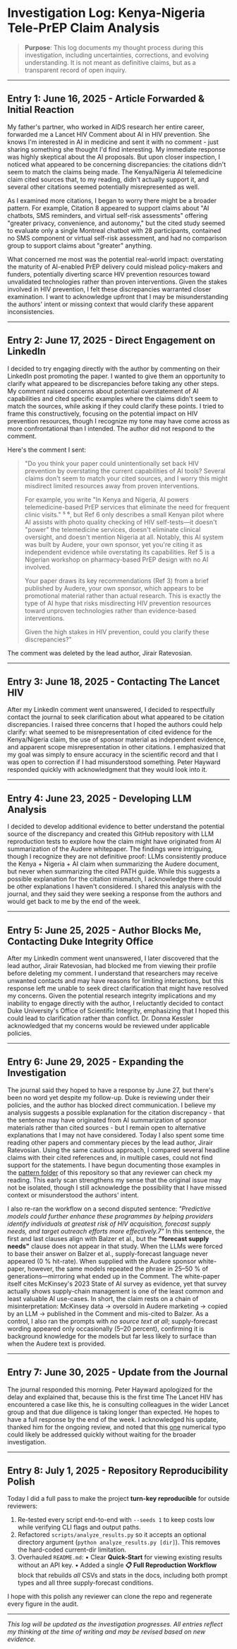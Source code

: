 # Investigation Log: Kenya-Nigeria Tele-PrEP Claim Analysis

> **Purpose**: This log documents my thought process during this investigation, including uncertainties, corrections, and evolving understanding. It is not meant as definitive claims, but as a transparent record of open inquiry.

---

## Entry 1: June 16, 2025 - Article Forwarded & Initial Reaction

My father's partner, who worked in AIDS research her entire career, forwarded me a Lancet HIV Comment about AI in HIV prevention. She knows I'm interested in AI in medicine and sent it with no comment - just sharing something she thought I'd find interesting. My immediate response was highly skeptical about the AI proposals. But upon closer inspection, I noticed what appeared to be concerning discrepancies: the citations didn't seem to match the claims being made. The Kenya/Nigeria AI telemedicine claim cited sources that, to my reading, didn't actually support it, and several other citations seemed potentially misrepresented as well. 

As I examined more citations, I began to worry there might be a broader pattern. For example, Citation 8 appeared to support claims about "AI chatbots, SMS reminders, and virtual self-risk assessments" offering "greater privacy, convenience, and autonomy," but the cited study seemed to evaluate only a single Montreal chatbot with 28 participants, contained no SMS component or virtual self-risk assessment, and had no comparison group to support claims about "greater" anything. 

What concerned me most was the potential real-world impact: overstating the maturity of AI-enabled PrEP delivery could mislead policy-makers and funders, potentially diverting scarce HIV prevention resources toward unvalidated technologies rather than proven interventions. Given the stakes involved in HIV prevention, I felt these discrepancies warranted closer examination. I want to acknowledge upfront that I may be misunderstanding the authors' intent or missing context that would clarify these apparent inconsistencies.

---

## Entry 2: June 17, 2025 - Direct Engagement on LinkedIn

I decided to try engaging directly with the author by commenting on their LinkedIn post promoting the paper. I wanted to give them an opportunity to clarify what appeared to be discrepancies before taking any other steps. My comment raised concerns about potential overstatement of AI capabilities and cited specific examples where the claims didn't seem to match the sources, while asking if they could clarify these points. I tried to frame this constructively, focusing on the potential impact on HIV prevention resources, though I recognize my tone may have come across as more confrontational than I intended. The author did not respond to the comment.

Here's the comment I sent:
> "Do you think your paper could unintentionally set back HIV prevention by overstating the current capabilities of AI tools? Several claims don't seem to match your cited sources, and I worry this might misdirect limited resources away from proven interventions.
> 
> For example, you write "In Kenya and Nigeria, AI powers telemedicine-based PrEP services that eliminate the need for frequent clinic visits." ⁵ ⁶, but Ref 6 only describes a small Kenyan pilot where AI assists with photo quality checking of HIV self-tests—it doesn't "power" the telemedicine services, doesn't eliminate clinical oversight, and doesn't mention Nigeria at all. Notably, this AI system was built by Audere, your own sponsor, yet you're citing it as independent evidence while overstating its capabilities. Ref 5 is a Nigerian workshop on pharmacy-based PrEP design with no AI involved.
> 
> Your paper draws its key recommendations (Ref 3) from a brief published by Audere, your own sponsor, which appears to be promotional material rather than actual research. This is exactly the type of AI hype that risks misdirecting HIV prevention resources toward unproven technologies rather than evidence-based interventions.
> 
> Given the high stakes in HIV prevention, could you clarify these discrepancies?"

The comment was deleted by the lead author, Jirair Ratevosian.

---

## Entry 3: June 18, 2025 - Contacting The Lancet HIV

After my LinkedIn comment went unanswered, I decided to respectfully contact the journal to seek clarification about what appeared to be citation discrepancies. I raised three concerns that I hoped the authors could help clarify: what seemed to be misrepresentation of cited evidence for the Kenya/Nigeria claim, the use of sponsor material as independent evidence, and apparent scope misrepresentation in other citations. I emphasized that my goal was simply to ensure accuracy in the scientific record and that I was open to correction if I had misunderstood something. Peter Hayward responded quickly with acknowledgment that they would look into it.

---

## Entry 4: June 23, 2025 - Developing LLM Analysis

I decided to develop additional evidence to better understand the potential source of the discrepancy and created this GitHub repository with LLM reproduction tests to explore how the claim might have originated from AI summarization of the Audere whitepaper. The findings were intriguing, though I recognize they are not definitive proof: LLMs consistently produce the Kenya + Nigeria + AI claim when summarizing the Audere document, but never when summarizing the cited PATH guide. While this suggests a possible explanation for the citation mismatch, I acknowledge there could be other explanations I haven't considered. I shared this analysis with the journal, and they said they were seeking a response from the authors and would get back to me by the end of the week.

---

## Entry 5: June 25, 2025 - Author Blocks Me, Contacting Duke Integrity Office

After my LinkedIn comment went unanswered, I later discovered that the lead author, Jirair Ratevosian, had blocked me from viewing their profile before deleting my comment. I understand that researchers may receive unwanted contacts and may have reasons for limiting interactions, but this response left me unable to seek direct clarification that might have resolved my concerns. Given the potential research integrity implications and my inability to engage directly with the author, I reluctantly decided to contact Duke University's Office of Scientific Integrity, emphasizing that I hoped this could lead to clarification rather than conflict. Dr. Donna Kessler acknowledged that my concerns would be reviewed under applicable policies.

---

## Entry 6: June 29, 2025 - Expanding the Investigation

The journal said they hoped to have a response by June 27, but there's been no word yet despite my follow-up. Duke is reviewing under their policies, and the author has blocked direct communication. I believe my analysis suggests a possible explanation for the citation discrepancy - that the sentence may have originated from AI summarization of sponsor materials rather than cited sources - but I remain open to alternative explanations that I may not have considered.
Today I also spent some time reading other papers and commentary pieces by the lead author, Jirair Ratevosian. Using the same cautious approach, I compared several headline claims with their cited references and, in multiple cases, could not find support for the statements. I have begun documenting those examples in the [pattern folder](/docs/pattern/) of this repository so that any reviewer can check my reading. This early scan strengthens my sense that the original issue may not be isolated, though I still acknowledge the possibility that I have missed context or misunderstood the authors' intent.

I also re-ran the workflow on a second disputed sentence: *"Predictive models could further enhance these programmes by helping providers identify individuals at greatest risk of HIV acquisition, forecast supply needs, and target outreach efforts more effectively.7"*  In this sentence, the first and last clauses align with Balzer et al., but the **"forecast supply needs"** clause does not appear in that study.  When the LLMs were forced to base their answer on Balzer et al., supply-forecast language never appeared (0 % hit-rate).  When supplied with the Audere sponsor white-paper, however, the same models repeated the phrase in 25–50 % of generations—mirroring what ended up in the Comment.  The white-paper itself cites McKinsey's 2023 State of AI survey as evidence, yet that survey actually shows supply-chain management is one of the least common and least valuable AI use-cases.  In short, the claim rests on a chain of misinterpretation: McKinsey data → oversold in Audere marketing → copied by an LLM → published in the Comment and mis-cited to Balzer.  As a control, I also ran the prompts with *no source text at all*; supply-forecast wording appeared only occasionally (5–20 percent), confirming it is background knowledge for the models but far less likely to surface than when the Audere text is provided.

---

## Entry 7: June 30, 2025 - Update from the Journal

The journal responded this morning. Peter Hayward apologized for the delay and explained that, because this is the first time The Lancet HIV has encountered a case like this, he is consulting colleagues in the wider Lancet group and that due diligence is taking longer than expected. He hopes to have a full response by the end of the week. I acknowledged his update, thanked him for the ongoing review, and noted that this [one](https://github.com/ryanmio/kenya-nigeria-prep-hallucination-audit/blob/main/docs/pattern/citation7_staff_count_error.md) numerical typo could likely be addressed quickly without waiting for the broader investigation.

---

## Entry 8: July 1, 2025 - Repository Reproducibility Polish

Today I did a full pass to make the project **turn-key reproducible** for outside reviewers:

1. Re-tested every script end-to-end with `--seeds 1` to keep costs low while verifying CLI flags and output paths.
2. Refactored `scripts/analyze_results.py` so it accepts an optional directory argument (`python analyze_results.py [dir]`).  This removes the hard-coded current-dir limitation.
3. Overhauled `README.md`:
   • Clear **Quick-Start** for viewing existing results without an API key.
   • Added a single **📋 Full Reproduction Workflow** block that rebuilds *all* CSVs and stats in the docs, including both prompt types and all three supply-forecast conditions.

I hope with this polish any reviewer can clone the repo and regenerate every figure in the audit.

---

*This log will be updated as the investigation progresses. All entries reflect my thinking at the time of writing and may be revised based on new evidence.* 